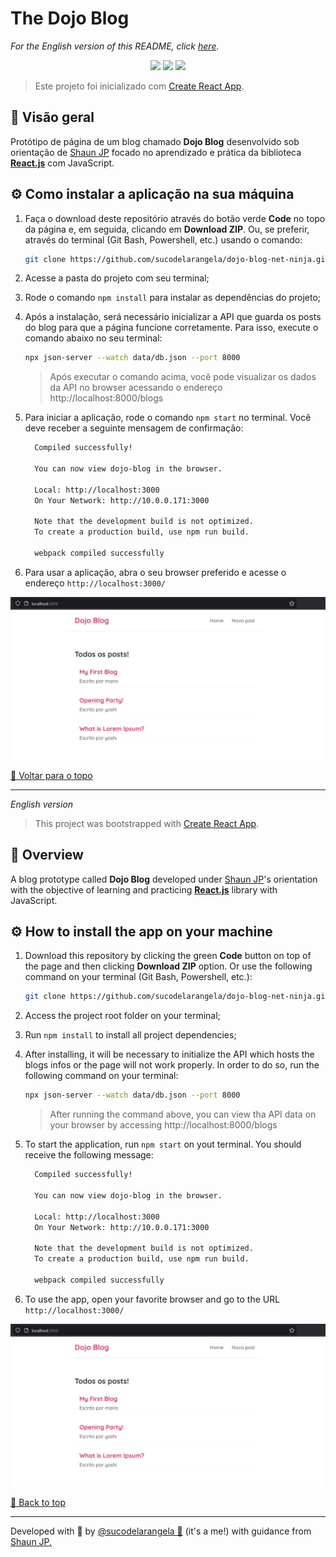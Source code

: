 # The Dojo Blog

_For the English version of this README, click [here](#English)._

<div id="top" align='center'>
  <img src="https://img.shields.io/badge/JavaScript-F7DF1E?style=for-the-badge&logo=javascript&logoColor=black"/>
  <img src="https://img.shields.io/badge/React-20232A?style=for-the-badge&logo=react&logoColor=61DAFB"/>
  <img src="https://img.shields.io/badge/CSS3-1572B6?style=for-the-badge&logo=css3&logoColor=white"/>
</div>

> Este projeto foi inicializado com [Create React App](https://github.com/facebook/create-react-app).

## 🔎 Visão geral

Protótipo de página de um blog chamado **Dojo Blog** desenvolvido sob orientação de [Shaun JP](https://github.com/iamshaunjp) focado no aprendizado e prática da biblioteca [**React.js**](https://pt-br.reactjs.org/) com JavaScript.

## ⚙️ Como instalar a aplicação na sua máquina

1. Faça o download deste repositório através do botão verde **Code** no topo da página e, em seguida, clicando em **Download ZIP**. Ou, se preferir, através do terminal (Git Bash, Powershell, etc.) usando o comando:

   ```bash
   git clone https://github.com/sucodelarangela/dojo-blog-net-ninja.git
   ```

2. Acesse a pasta do projeto com seu terminal;

3. Rode o comando `npm install` para instalar as dependências do projeto;

4. Após a instalação, será necessário inicializar a API que guarda os posts do blog para que a página funcione corretamente. Para isso, execute o comando abaixo no seu terminal:

   ```bash
   npx json-server --watch data/db.json --port 8000
   ```

   > Após executar o comando acima, você pode visualizar os dados da API no browser acessando o endereço http://localhost:8000/blogs

5. Para iniciar a aplicação, rode o comando `npm start` no terminal. Você deve receber a seguinte mensagem de confirmação:

   ```bash
     Compiled successfully!

     You can now view dojo-blog in the browser.

     Local: http://localhost:3000
     On Your Network: http://10.0.0.171:3000

     Note that the development build is not optimized.
     To create a production build, use npm run build.

     webpack compiled successfully
   ```

6. Para usar a aplicação, abra o seu browser preferido e acesse o endereço `http://localhost:3000/`

![](/public/screenshot.JPG)

[🔼 Voltar para o topo](#top)

---

<div id="English" style="font-style: italic;"></div>

_English version_

> This project was bootstrapped with [Create React App](https://github.com/facebook/create-react-app).

## 🔎 Overview

A blog prototype called **Dojo Blog** developed under [Shaun JP](https://github.com/iamshaunjp)'s orientation with the objective of learning and practicing [**React.js**](https://reactjs.org/) library with JavaScript.

## ⚙️ How to install the app on your machine

1. Download this repository by clicking the green **Code** button on top of the page and then clicking **Download ZIP** option. Or use the following command on your terminal (Git Bash, Powershell, etc.):

   ```bash
   git clone https://github.com/sucodelarangela/dojo-blog-net-ninja.git
   ```

2. Access the project root folder on your terminal;

3. Run `npm install` to install all project dependencies;

4. After installing, it will be necessary to initialize the API which hosts the blogs infos or the page will not work properly. In order to do so, run the following command on your terminal:

   ```bash
   npx json-server --watch data/db.json --port 8000
   ```

   > After running the command above, you can view tha API data on your browser by accessing http://localhost:8000/blogs

5. To start the application, run `npm start` on yout terminal. You should receive the following message:

   ```bash
     Compiled successfully!

     You can now view dojo-blog in the browser.

     Local: http://localhost:3000
     On Your Network: http://10.0.0.171:3000

     Note that the development build is not optimized.
     To create a production build, use npm run build.

     webpack compiled successfully
   ```

6. To use the app, open your favorite browser and go to the URL `http://localhost:3000/`

![](/public/screenshot.JPG)

[🔼 Back to top](#top)

---

Developed with 🧡 by [@sucodelarangela 🍊](https://angelacaldas.vercel.app) (it's a me!) with guidance from [Shaun JP.](https://github.com/iamshaunjp)
